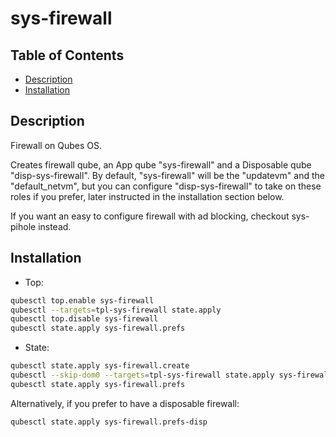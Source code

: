# sys-firewall

## Table of Contents

* [Description](#description)
* [Installation](#installation)

## Description

Firewall on Qubes OS.

Creates firewall qube, an App qube "sys-firewall" and a Disposable qube
"disp-sys-firewall". By default, "sys-firewall" will be the "updatevm" and the
"default_netvm", but you can configure "disp-sys-firewall" to take on these
roles if you prefer, later instructed in the installation section below.

If you want an easy to configure firewall with ad blocking, checkout
sys-pihole instead.

## Installation

- Top:
```sh
qubesctl top.enable sys-firewall
qubesctl --targets=tpl-sys-firewall state.apply
qubesctl top.disable sys-firewall
qubesctl state.apply sys-firewall.prefs
```

- State:
```sh
qubesctl state.apply sys-firewall.create
qubesctl --skip-dom0 --targets=tpl-sys-firewall state.apply sys-firewall.install
qubesctl state.apply sys-firewall.prefs
```

Alternatively, if you prefer to have a disposable firewall:
```sh
qubesctl state.apply sys-firewall.prefs-disp
```

